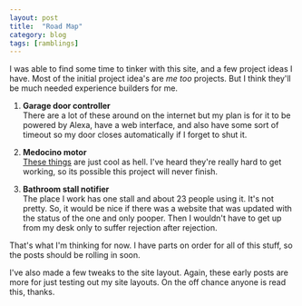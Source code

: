 ```yaml
---
layout: post
title:  "Road Map"
category: blog
tags: [ramblings]
---
```


I was able to find some time to tinker with this site, and a few project ideas I have. Most of the initial project idea's are _me too_ projects. But I think they'll be much needed experience builders for me.

1. **Garage door controller**  
    There are a lot of these around on the internet but my plan is for it to be powered by Alexa, have a web interface, and also have some sort of timeout so my door closes automatically if I forget to shut it.

1. **Medocino motor**  
    [These things](https://en.wikipedia.org/wiki/Mendocino_motor) are just cool as hell. I've heard they're really hard to get working, so its possible this project will never finish.

1. **Bathroom stall notifier**  
    The place I work has one stall and about 23 people using it. It's not pretty. So, it would be nice if there was a website that was updated with the status of the one and only pooper. Then I wouldn't have to get up from my desk only to suffer rejection after rejection.

That's what I'm thinking for now. I have parts on order for all of this stuff, so the posts should be rolling in soon.

I've also made a few tweaks to the site layout. Again, these early posts are more for just testing out my site layouts. On the off chance anyone is read this, thanks.
